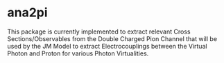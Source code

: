 ana2pi
======
This package is currently implemented to extract relevant Cross Sections/Observables from the Double Charged Pion Channel that will be used by the JM Model to extract Electrocouplings between the Virtual Photon and Proton for various Photon Virtualities. 
